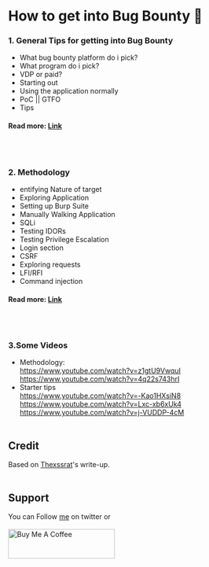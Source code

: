 # How to get into Bug Bounty 💎

### 1. General Tips for getting into Bug Bounty
- What bug bounty platform do i pick?
- What program do i pick?
- VDP or paid?
- Starting out
- Using the application normally
- PoC || GTFO
- Tips
<h4>Read more: <a href=https://thexssrat.medium.com/getting-started-in-bug-bounties-basic-strategy-e592fb552004>Link</a></h4>
<br>&nbsp;

### 2. Methodology
- entifying Nature of target
- Exploring Application
- Setting up Burp Suite
- Manually Walking Application
- SQLi 
- Testing IDORs
- Testing Privilege Escalation
- Login section
- CSRF 
- Exploring requests
- LFI/RFI
- Command injection
<h4>Read more: <a href=https://medium.com/geekculture/bug-bounty-methodology-v4-0-demonstrated-8e9cb6ed1b12>Link</a></h4>
<br>&nbsp;

### 3.Some Videos
- Methodology:
<br>https://www.youtube.com/watch?v=z1gtU9VwquI<br>
https://www.youtube.com/watch?v=4q22s743hrI<br>
- Starter tips
<br>https://www.youtube.com/watch?v=-Kao1HXsiN8<br>
https://www.youtube.com/watch?v=Lxc-xb6xUk4<br>
https://www.youtube.com/watch?v=j-VUDDP-4cM
<br>&nbsp;

## Credit
Based on [Thexssrat](https://thexssrat.medium.com/how-to-get-into-bug-bounties-a-list-of-resources-by-the-xss-rat-4ad10dacd966)'s write-up.
</br>&nbsp;

## Support
You can Follow [me](https://twitter.com/MeAsHacker_HNA) on twitter or
<br><br><a href="https://www.buymeacoffee.com/NafisiAslH" target="_blank"><img src="https://cdn.buymeacoffee.com/buttons/v2/default-yellow.png" alt="Buy Me A Coffee" style="height: 60px !important;width: 217px !important;" ></a>
